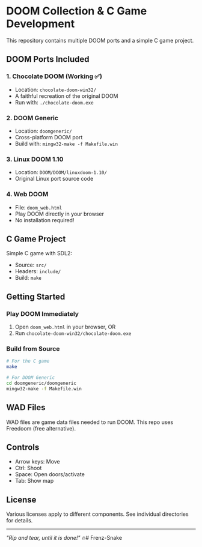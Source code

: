 # DOOM Collection & C Game Development

This repository contains multiple DOOM ports and a simple C game project.

## DOOM Ports Included

### 1. Chocolate DOOM (Working ✅)
- Location: `chocolate-doom-win32/`
- A faithful recreation of the original DOOM
- Run with: `./chocolate-doom.exe`

### 2. DOOM Generic
- Location: `doomgeneric/`
- Cross-platform DOOM port
- Build with: `mingw32-make -f Makefile.win`

### 3. Linux DOOM 1.10
- Location: `DOOM/DOOM/linuxdoom-1.10/`
- Original Linux port source code

### 4. Web DOOM
- File: `doom_web.html`
- Play DOOM directly in your browser
- No installation required!

## C Game Project

Simple C game with SDL2:
- Source: `src/`
- Headers: `include/`
- Build: `make`

## Getting Started

### Play DOOM Immediately
1. Open `doom_web.html` in your browser, OR
2. Run `chocolate-doom-win32/chocolate-doom.exe`

### Build from Source
```bash
# For the C game
make

# For DOOM Generic
cd doomgeneric/doomgeneric
mingw32-make -f Makefile.win
```

## WAD Files
WAD files are game data files needed to run DOOM. This repo uses Freedoom (free alternative).

## Controls
- Arrow keys: Move
- Ctrl: Shoot  
- Space: Open doors/activate
- Tab: Show map

## License
Various licenses apply to different components. See individual directories for details.

---
*"Rip and tear, until it is done!"* 🔥#   F r e n z - S n a k e  
 